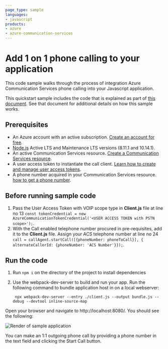 ```yaml
---
page_type: sample
languages:
- javascript
products:
- azure
- azure-communication-services
---
```


# Add 1 on 1 phone calling to your application

This code sample walks through the process of integration Azure Communication Services phone calling into your Javascript application.

This quickstart sample includes the code that is explained as part of [this document](https://docs.microsoft.com/azure/communication-services/quickstarts/voice-video-calling/pstn-call?pivots=platform-web). See that document for additional details on how this sample works.

## Prerequisites
- An Azure account with an active subscription. [Create an account for free](https://azure.microsoft.com/free/?WT.mc_id=A261C142F).
- [Node.js](https://nodejs.org/en/) Active LTS and Maintenance LTS versions (8.11.1 and 10.14.1).
- An active Communication Services resource. [Create a Communication Services resource](https://docs.microsoft.com/azure/communication-services/quickstarts/create-communication-resource).
- A user access token to instantiate the call client. [Learn how to create and manage user access tokens](https://docs.microsoft.com/azure/communication-services/quickstarts/access-tokens?pivots=programming-language-javascript).
- A phone number acquired in your Communication Services resource. [how to get a phone number](https://docs.microsoft.com/azure/communication-services/quickstarts/telephony-sms/get-phone-number?pivots=programming-language-javascript).

## Before running sample code

1. Pass the User Access Token with VOIP scope type in **Client.js** file at line no 13 ```const tokenCredential = new AzureCommunicationTokenCredential('<USER ACCESS TOKEN with PSTN scope>');```.
2. With the Call enabled telephone number procured in pre-requisites, add it to the **Client.js** file. Assign your ACS telephone number at line no 24
   ```call = callAgent.startCall([{phoneNumber: phoneToCall}], { alternateCallerId: {phoneNumber: 'ACS Number'}});```.

## Run the code
1. Run `npm i` on the directory of the project to install dependencies
2. Use the webpack-dev-server to build and run your app. Run the following command to bundle application host in on a local webserver:

        npx webpack-dev-server --entry ./client.js --output bundle.js --debug --devtool inline-source-map

Open your browser and navigate to http://localhost:8080/. You should see the following:

![Render of sample application](../media/add-1-on-1-phone-calling.png)

You can make an 1:1 outgoing phone call by providing a phone number in the text field and clicking the Start Call button. 
